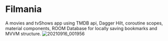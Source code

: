 # Filmania
 A movies and tvShows app using TMDB api, Dagger Hilt, coroutine scopes, material components, ROOM Database for locally saving bookmarks and MVVM structure.
![20210916_001956](https://user-images.githubusercontent.com/59311205/133794659-f3be9e4d-7e87-48db-9587-31d5d242fe0c.jpg)
